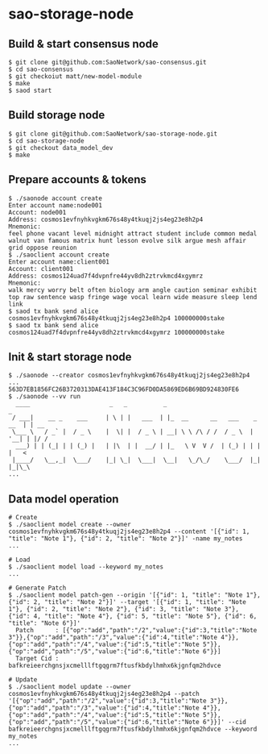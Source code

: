 # sao-storage-node

## Build & start consensus node
	$ git clone git@github.com:SaoNetwork/sao-consensus.git
	$ cd sao-consensus
	$ git checkoiut matt/new-model-module
	$ make
	$ saod start

## Build storage node
	$ git clone git@github.com:SaoNetwork/sao-storage-node.git
	$ cd sao-storage-node
	$ git checkout data_model_dev
	$ make

## Prepare accounts & tokens
	$ ./saonode account create
	Enter account name:node001
	Account: node001
	Address: cosmos1evfnyhkvgkm676s48y4tkuqj2js4eg23e8h2p4
	Mnemonic:
	feel phone vacant level midnight attract student include common medal walnut van famous matrix hunt lesson evolve silk argue mesh affair grid oppose reunion
	$ ./saoclient account create
	Enter account name:client001
	Account: client001
	Address: cosmos124uad7f4dvpnfre44yv8dh2ztrvkmcd4xgymrz
	Mnemonic:
	walk mercy worry belt often biology arm angle caution seminar exhibit top raw sentence wasp fringe wage vocal learn wide measure sleep lend link
	$ saod tx bank send alice cosmos1evfnyhkvgkm676s48y4tkuqj2js4eg23e8h2p4 100000000stake
	$ saod tx bank send alice cosmos124uad7f4dvpnfre44yv8dh2ztrvkmcd4xgymrz 100000000stake

## Init & start storage node
	$ ./saonode --creator cosmos1evfnyhkvgkm676s48y4tkuqj2js4eg23e8h2p4
	...
	563D7EB1856FC26B3720313DAE413F184C3C96FD0DA5869ED6B69BD924830FE6
	$ ./saonode --vv run
	  ____                      _   _          _                               _
	 / ___|    __ _    ___     | \ | |   ___  | |_  __      __   ___    _ __  | | __
	 \___ \   / _` |  / _ \    |  \| |  / _ \ | __| \ \ /\ / /  / _ \  | '__| | |/ /
	  ___) | | (_| | | (_) |   | |\  | |  __/ | |_   \ V  V /  | (_) | | |    |   <
	 |____/   \__,_|  \___/    |_| \_|  \___|  \__|   \_/\_/    \___/  |_|    |_|\_\
	...

## Data model operation
	# Create
	$ ./saoclient model create --owner cosmos1evfnyhkvgkm676s48y4tkuqj2js4eg23e8h2p4 --content '[{"id": 1, "title": "Note 1"}, {"id": 2, "title": "Note 2"}]' -name my_notes
	...
	
	# Load
	$ ./saoclient model load --keyword my_notes
	...
	
	# Generate Patch
	$ ./saoclient model patch-gen --origin '[{"id": 1, "title": "Note 1"}, {"id": 2, "title": "Note 2"}]' --target '[{"id": 1, "title": "Note 1"}, {"id": 2, "title": "Note 2"}, {"id": 3, "title": "Note 3"}, {"id": 4, "title": "Note 4"}, {"id": 5, "title": "Note 5"}, {"id": 6, "title": "Note 6"}]'
	  Patch      : [{"op":"add","path":"/2","value":{"id":3,"title":"Note 3"}},{"op":"add","path":"/3","value":{"id":4,"title":"Note 4"}},{"op":"add","path":"/4","value":{"id":5,"title":"Note 5"}},{"op":"add","path":"/5","value":{"id":6,"title":"Note 6"}}]
	  Target Cid : bafkreieerchgnsjxcmelllftgqgrm7ftusfkbdylhmhx6kjgnfqm2hdvce
	
	# Update
	$ ./saoclient model update --owner cosmos1evfnyhkvgkm676s48y4tkuqj2js4eg23e8h2p4 --patch '[{"op":"add","path":"/2","value":{"id":3,"title":"Note 3"}},{"op":"add","path":"/3","value":{"id":4,"title":"Note 4"}},{"op":"add","path":"/4","value":{"id":5,"title":"Note 5"}},{"op":"add","path":"/5","value":{"id":6,"title":"Note 6"}}]' --cid bafkreieerchgnsjxcmelllftgqgrm7ftusfkbdylhmhx6kjgnfqm2hdvce --keyword my_notes
	...
	
